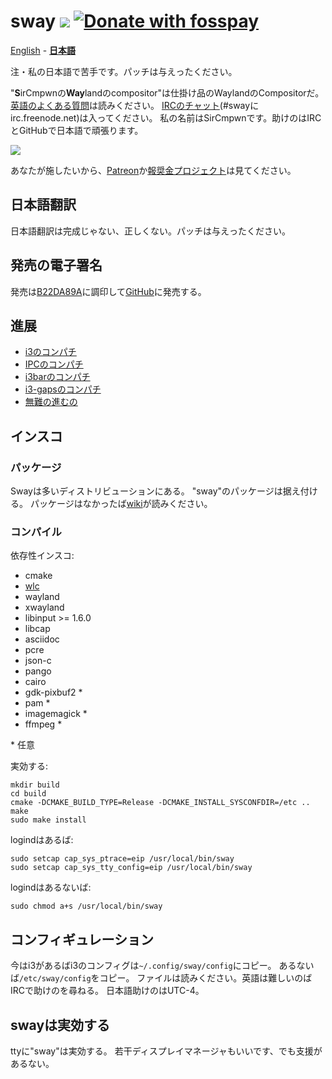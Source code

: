 # sway [![](https://api.travis-ci.org/SirCmpwn/sway.svg)](https://travis-ci.org/SirCmpwn/sway) [![Donate with fosspay](https://drewdevault.com/donate/static/donate-with-fosspay.png)](https://drewdevault.com/donate?project=4)

[English](https://github.com/SirCmpwn/sway/blob/master/README.md#sway--) - [**日本語**](https://github.com/SirCmpwn/sway/blob/master/README.ja.md#sway--)

注・私の日本語で苦手です。パッチは与えったください。

"**S**irCmpwnの**Way**landのcompositor"は仕掛け品のWaylandのCompositorだ。
[英語のよくある質問](https://github.com/SirCmpwn/sway/wiki)は読みください。
[IRCのチャット](http://webchat.freenode.net/?channels=sway&uio=d4)(#swayにirc.freenode.net)は入ってください。
私の名前はSirCmpwnです。助けのはIRCとGitHubで日本語で頑張ります。

[![](https://sr.ht/ICd5.png)](https://sr.ht/ICd5.png)

あなたが施したいから、[Patreon](https://patreon.com/sircmpwn)か[報奨金プロジェクト](https://github.com/SirCmpwn/sway/issues/986)は見てください。

## 日本語翻訳

日本語翻訳は完成じゃない、正しくない。パッチは与えったください。

## 発売の電子署名

発売は[B22DA89A](http://pgp.mit.edu/pks/lookup?op=vindex&search=0x52CB6609B22DA89A)に調印して[GitHub](https://github.com/SirCmpwn/sway/releases)に発売する。

## 進展

- [i3のコンパチ](https://github.com/SirCmpwn/sway/issues/2)
- [IPCのコンパチ](https://github.com/SirCmpwn/sway/issues/98)
- [i3barのコンパチ](https://github.com/SirCmpwn/sway/issues/343)
- [i3-gapsのコンパチ](https://github.com/SirCmpwn/sway/issues/307)
- [無難の進むの](https://github.com/SirCmpwn/sway/issues/984)

## インスコ

### パッケージ

Swayは多いディストリビューションにある。
"sway"のパッケージは据え付ける。
パッケージはなかったば[wiki](https://github.com/SirCmpwn/sway/wiki/Unsupported-packages)が読みください。

### コンパイル

依存性インスコ:

* cmake
* [wlc](https://github.com/Cloudef/wlc)
* wayland
* xwayland
* libinput >= 1.6.0
* libcap
* asciidoc
* pcre
* json-c
* pango
* cairo
* gdk-pixbuf2 *
* pam *
* imagemagick *
* ffmpeg *

\* 任意

実効する:

    mkdir build
    cd build
    cmake -DCMAKE_BUILD_TYPE=Release -DCMAKE_INSTALL_SYSCONFDIR=/etc ..
    make
    sudo make install

logindはあるば:

    sudo setcap cap_sys_ptrace=eip /usr/local/bin/sway
    sudo setcap cap_sys_tty_config=eip /usr/local/bin/sway

logindはあるないば:

    sudo chmod a+s /usr/local/bin/sway

## コンフィギュレーション

今はi3があるばi3のコンフィグは`~/.config/sway/config`にコピー。
あるないば`/etc/sway/config`をコピー。
ファイルは読みください。英語は難しいのばIRCで助けのを尋ねる。
日本語助けのはUTC-4。

## swayは実効する

ttyに"sway"は実効する。
若干ディスプレイマネージャもいいです、でも支援があるない。
